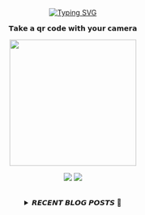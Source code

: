 
<div align="center">
  <br><br><br>
  <a href="https://beomcoder.tistory.com">
    <img src="https://readme-typing-svg.demolab.com?font=Fira+Code&pause=1000&color=B1F767&center=true&vCenter=true&width=435&lines=I'm+Beomwon+Lee%2C;AI+engineer%2C;interested+in+coding." alt="Typing SVG" />
  </a>
  
  <br>
  <p>𝗧𝗮𝗸𝗲 𝗮 𝗾𝗿 𝗰𝗼𝗱𝗲 𝘄𝗶𝘁𝗵 𝘆𝗼𝘂𝗿 𝗰𝗮𝗺𝗲𝗿𝗮</p>
  <p align="center">
    <img width="250" height="250" src="https://github.com/beomwon/beomwon/assets/38881094/3c7a0ddd-6f4a-4531-86cf-b535fecff91c">
  </p>
  
  <p align="center"><a href="https://beomcoder.tistory.com/"><img src="https://img.shields.io/badge/blog-A9BCF5?style=flat-square&logo=Undertale&logoColor=white&link=https://beomcoder.tistory.com/"/></a>  <a href="mailto:viva.beom@gmail.com"><img src="https://img.shields.io/badge/mail-D0A9F5?style=flat-square&logo=Gmail&logoColor=white&link=mailto:viva.beom@gmail.com"/></a></p>
  <br>

  <details>
  <summary>𝙍𝙀𝘾𝙀𝙉𝙏 𝘽𝙇𝙊𝙂 𝙋𝙊𝙎𝙏𝙎 🚩</summary>
  <br>
  <div markdown="1">

  |index|date|title|
  |:---:|---|---|
|1|2024/06/08|[[무료 채굴(초기 선점)] Hamster Kombat, 7월 TON 블록체인에 토큰 출시](https://beomcoder.tistory.com/123)|
|2|2024/06/05|[[무료 채굴] - Grass 코인 채굴방법 총정리(PC, 모바일)](https://beomcoder.tistory.com/117)|
|3|2024/06/04|[[무료 채굴 코인] AI앱 OLA 소개, 300만달러 투자](https://beomcoder.tistory.com/122)|
|4|2024/06/04|[[무료 채굴 코인] 제 2의 NOT코인, Posemesh 극 초기 채굴해보세요](https://beomcoder.tistory.com/121)|
|5|2024/05/24|[만보기, 비트버니 같은 무료 채굴 코인 AI Earn Hub 소개](https://beomcoder.tistory.com/120)|
|6|2024/05/23|[NOT코인처럼 텔레그램 무료 코인 채굴 게임 해보자.](https://beomcoder.tistory.com/119)|
|7|2024/05/21|[극초기 무료 채굴 코인 $Nodepay 채굴방법 완벽 가이드 + 채굴 증폭 팁](https://beomcoder.tistory.com/118)|
|8|2024/04/30|[6월 상장예정 아테네 네트워크 쉬운 코인 추천](https://beomcoder.tistory.com/116)|
</div>
</details>
</div>
